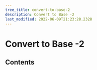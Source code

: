 ```yaml
---
tree_title: convert-to-base-2
description: Convert to Base -2
last_modified: 2022-06-09T21:23:28.2328
---
```


# Convert to Base -2

## Contents

